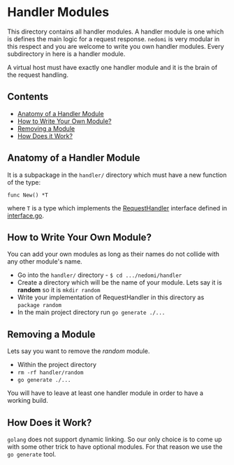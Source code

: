 # Handler Modules

This directory contains all handler modules. A handler module is one which is defines the main logic for a request response. `nedomi` is very modular in this respect and you are welcome to write you own handler modules. Every subdirectory in here is a handler module.

A virtual host must have exactly one handler module and it is the brain of the request handling.

## Contents

* [Anatomy of a Handler Module](#anatomy-of-a-handler-module)
* [How to Write Your Own Module?](#how-to-write-your-own-module)
* [Removing a Module](#removing-a-module)
* [How Does it Work?](#how-does-it-work)


## Anatomy of a Handler Module

It is a subpackage in the `handler/` directory which must have a new function of the type:

```
func New() *T
```

where `T` is a type which implements the [RequestHandler](https://godoc.org/github.com/ironsmile/nedomi/handler#RequestHandler) interface defined in [interface.go](interface.go).


## How to Write Your Own Module?

You can add your own modules as long as their names do not collide with any other module's name.

* Go into the `handler/` directory - `$ cd .../nedomi/handler`
* Create a directory which will be the name of your module. Lets say it is **random** so it is `mkdir random`
* Write your implementation of RequestHandler in this directory as `package random`
* In the main project directory run `go generate ./...`


## Removing a Module

Lets say you want to remove the *random* module.

* Within the project directory
* `rm -rf handler/random`
* `go generate ./...`

You will have to leave at least one handler module in order to have a working build.


## How Does it Work?

`golang` does not support dynamic linking. So our only choice is to come up with some other trick to have optional modules. For that reason we use the `go generate` tool.
